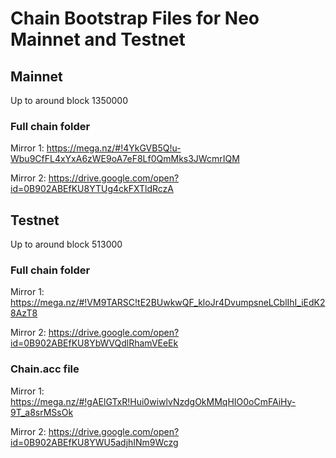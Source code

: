 # Chain Bootstrap Files for Neo Mainnet and Testnet

## Mainnet

Up to around block 1350000

### Full chain folder

Mirror 1: https://mega.nz/#!4YkGVB5Q!u-Wbu9CfFL4xYxA6zWE9oA7eF8Lf0QmMks3JWcmrIQM

Mirror 2: https://drive.google.com/open?id=0B902ABEfKU8YTUg4ckFXTldRczA

## Testnet

Up to around block 513000

### Full chain folder

Mirror 1: https://mega.nz/#!VM9TARSC!tE2BUwkwQF_kloJr4DvumpsneLCblIhI_iEdK28AzT8

Mirror 2: https://drive.google.com/open?id=0B902ABEfKU8YbWVQdlRhamVEeEk

### Chain.acc file

Mirror 1: https://mega.nz/#!gAElGTxR!Hui0wiwlvNzdgOkMMqHIO0oCmFAiHy-9T_a8srMSsOk

Mirror 2: https://drive.google.com/open?id=0B902ABEfKU8YWU5adjhINm9Wczg
